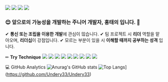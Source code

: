 <a href="https://www.instagram.com/_undery" target="_blank"><img src="https://img.shields.io/badge/Instagram-E4405F?style=flat-square&logo=Instagram&logoColor=White"/></a>
<a href="htu123132@gmail.com" target="_blank"><img src="https://img.shields.io/badge/Gmail-EA4335?style=flat-square&logo=Gmail&logoColor=White"/></a>
<a href="xodml1122@naver.com" target="_blank"><img src="https://img.shields.io/badge/Naver-03C75A?style=flat-square&logo=Naver&logoColor=White"/></a>
<a href="https://discord.gg/undery" target="_blank"><img src="https://img.shields.io/badge/Discord-5865F2?style=flat-square&logo=Discord&logoColor=White"/></a>

### 😊 앞으로의 가능성을 개발하는 주니어 개발자, 홍태의 입니다. 👋
✔ **통신 또는 조립을 이용한 개발**에 관심이 많습니다.
✔ 팀 프로젝트 시 **리더** 역할을 맡아오며, **리더십**이 강점입니다.
✔ 모르는 부분이 있을 시 **이해할 때까지 공부하는 성격** 입니다.

✏ **Try Technique**
<img src="https://img.shields.io/badge/C-302683?style=plastic&logo=c&logoColor=White"/>
<img src="https://img.shields.io/badge/HTML5-302683?style=plastic&logo=html5&logoColor=White"/>
<img src="https://img.shields.io/badge/CSS3-302683?style=plastic&logo=css3&logoColor=White"/>
<img src="https://img.shields.io/badge/Python-302683?style=plastic&logo=python&logoColor=White"/>
<img src="https://img.shields.io/badge/MicrosoftAzure-302683?style=plastic&logo=microsoftazure&logoColor=White"/>
<img src="https://img.shields.io/badge/Git-302683?style=plastic&logo=git&logoColor=White"/>
<img src="https://img.shields.io/badge/GitHub-302683?style=plastic&logo=github&logoColor=White"/>
<img src="https://img.shields.io/badge/Git-302683?style=plastic&logo=git&logoColor=White"/>
<img src="https://img.shields.io/badge/JavaScript-302683?style=plastic&logo=javascript&logoColor=White"/>

💻 GitHub Analytics
![Anurag's GitHub stats](https://github-readme-stats.vercel.app/api?username=Undery33ID&show_icons=true&theme=dark)
![Top Langs](https://github-readme-stats.vercel.app/api/top-langs/?username=Undery33&langs_count=10&layout=compact&theme=dark)](https://github.com/Undery33/Undery33)
